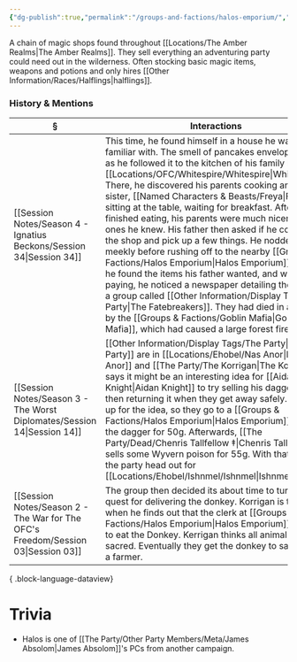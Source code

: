 ```yaml
---
{"dg-publish":true,"permalink":"/groups-and-factions/halos-emporium/","tags":["Groups"],"updated":"2025-08-11T11:53:31.529+01:00"}
---
```


A chain of magic shops found throughout [[Locations/The Amber Realms\|The Amber Realms]]. They sell everything an adventuring party could need out in the wilderness. Often stocking basic magic items, weapons and potions and only hires [[Other Information/Races/Halflings\|halflings]].

### History & Mentions
| §                                                                                    | Interactions                                                                                                                                                                                                                                                                                                                                                                                                                                                                                                                                                                                                                                                                                                                                                                             |
| ------------------------------------------------------------------------------------ | ---------------------------------------------------------------------------------------------------------------------------------------------------------------------------------------------------------------------------------------------------------------------------------------------------------------------------------------------------------------------------------------------------------------------------------------------------------------------------------------------------------------------------------------------------------------------------------------------------------------------------------------------------------------------------------------------------------------------------------------------------------------------------------------- |
| [[Session Notes/Season 4 - Ignatius Beckons/Session 34\|Session 34]]              | This time, he found himself in a house he was all too familiar with. The smell of pancakes enveloped him as he followed it to the kitchen of his family home in [[Locations/OFC/Whitespire/Whitespire\|Whitespire]]. There, he discovered his parents cooking and his sister, [[Named Characters & Beasts/Freya\|Freya]], sitting at the table, waiting for breakfast. After they finished eating, his parents were much nicer than the ones he knew. His father then asked if he could go to the shop and pick up a few things. He nodded meekly before rushing off to the nearby [[Groups & Factions/Halos Emporium\|Halos Emporium]]. Inside, he found the items his father wanted, and while paying, he noticed a newspaper detailing the story of a group called [[Other Information/Display Tags/The Party\|The Fatebreakers]]. They had died in an attack by the [[Groups & Factions/Goblin Mafia\|Goblin Mafia]], which had caused a large forest fire. |
| [[Session Notes/Season 3 - The Worst Diplomates/Session 14\|Session 14]]          | [[Other Information/Display Tags/The Party\|The Party]] are in [[Locations/Ehobel/Nas Anor\|Nas Anor]] and [[The Party/The Korrigan\|The Korrigan]] says it might be an interesting idea for [[Aidan Knight\|Aidan Knight]] to try selling his dagger and then returning it when they get away safely. Aidan is up for the idea, so they go to a [[Groups & Factions/Halos Emporium\|Halos Emporium]] and sell the dagger for 50g. Afterwards, [[The Party/Dead/Chenris Tallfellow ‡\|Chenris Tallfellow ‡]] sells some Wyvern poison for 55g. With that done, the party head out for [[Locations/Ehobel/Ishnmel/Ishnmel\|Ishnmel]].                                                                                                                                                                                                                                                                                                                                                                         |
| [[Session Notes/Season 2 - The War for The OFC's Freedom/Session 03\|Session 03]] | The group then decided its about time to turn in their quest for delivering the donkey. Korrigan is terrified when he finds out that the clerk at [[Groups & Factions/Halos Emporium\|Halos Emporium]] wanted to eat the Donkey. Kerrigan thinks all animal lives a sacred. Eventually they get the donkey to safety with a farmer.                                                                                                                                                                                                                                                                                                                                                                                                                                                                                        |

{ .block-language-dataview}

# Trivia
- Halos is one of [[The Party/Other Party Members/Meta/James Absolom\|James Absolom]]'s PCs from another campaign. 